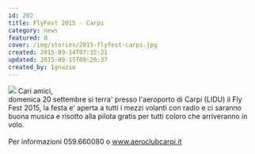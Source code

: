 ```yaml
---
id: 202
title: FlyFest 2015 - Carpi
category: news
featured: 0
cover: /img/stories/2015-flyfest-carpi.jpg
created: 2015-09-14T07:15:21
updated: 2015-09-15T09:20:37
created_by: Ignazio
---
```


<img class="float-start mr-3 max-w-[300px]" src="/img/stories/2015-flyfest-carpi.jpg"/>
Cari amici,<br/>
domenica 20 settembre si terra' presso l'aeroporto di Carpi (LIDU) il Fly Fest 2015, la festa e' aperta a tutti i mezzi volanti con radio e ci saranno buona musica e risotto alla pilota gratis per tutti coloro che arriveranno in volo.<br />
<br />
Per informazioni 059.660080 o <a href="http://www.aeroclubcarpi.it">www.aeroclubcarpi.it</a>
